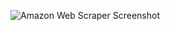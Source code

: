 ![Amazon Web Scraper Screenshot](https://vercel.live/link/amazon-web-scraper-seven.vercel.app?via=project-screenshot&p=1)
